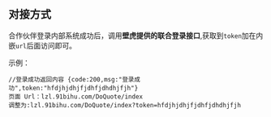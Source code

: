 ## 对接方式

合作伙伴登录内部系统成功后，调用**壁虎提供的联合登录接口**,获取到`token`加在内嵌`url`后面访问即可。

示例：

```
//登录成功返回内容 {code:200,msg:"登录成功",token:"hfdjhjdhjfjdhfjdhdhjfjh"}
页面 Url：lzl.91bihu.com/DoQuote/index
调整为:lzl.91bihu.com/DoQuote/index?token=hfdjhjdhjfjdhfjdhdhjfjh
```

##  



